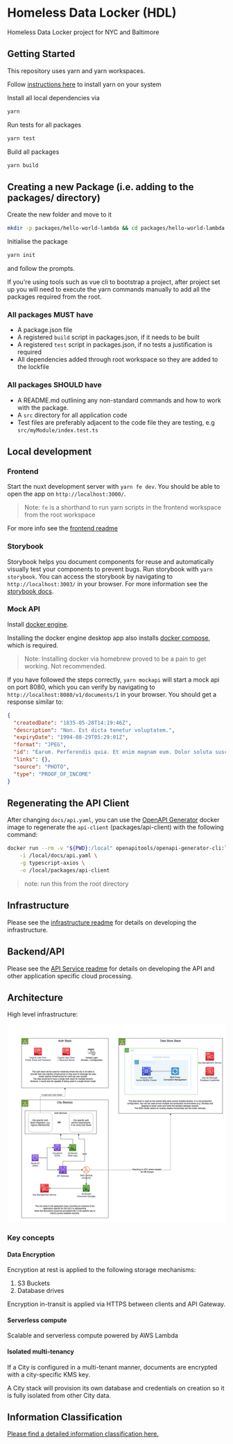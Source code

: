 # Homeless Data Locker (HDL)

Homeless Data Locker project for NYC and Baltimore

## Getting Started

This repository uses yarn and yarn workspaces.

Follow [instructions here](https://classic.yarnpkg.com/en/docs/install/) to install yarn on your system

Install all local dependencies via

```bash
yarn
```

Run tests for all packages

```bash
yarn test
```

Build all packages

```bash
yarn build
```

## Creating a new Package (i.e. adding to the packages/ directory)

Create the new folder and move to it

```bash
mkdir -p packages/hello-world-lambda && cd packages/hello-world-lambda
```

Initialise the package

```bash
yarn init
```

and follow the prompts.

If you're using tools such as vue cli to bootstrap a project, after project set up you will need to execute the yarn commands manually to add all the packages required from the root.

### All packages MUST have

- A package.json file
- A registered `build` script in packages.json, if it needs to be built
- A registered `test` script in packages.json, if no tests a justification is required
- All dependencies added through root workspace so they are added to the lockfile

### All packages SHOULD have

- A README.md outlining any non-standard commands and how to work with the package.
- A `src` directory for all application code
- Test files are preferably adjacent to the code file they are testing, e.g `src/myModule/index.test.ts`

## Local development

### Frontend

Start the nuxt development server with `yarn fe dev`. You should be able to open the app on `http://localhost:3000/`.

> Note: `fe` is a shorthand to run yarn scripts in the frontend workspace from the root workspace

For more info see the [frontend readme](./packages/frontend/README.md)

### Storybook

Storybook helps you document components for reuse and automatically visually test your components to prevent bugs. Run storybook with `yarn storybook`. You can access the storybook by navigating to `http://localhost:3003/` in your browser. For more information see the [storybook docs](https://storybook.js.org/docs/vue/get-started/introduction).

### Mock API

Install [docker engine](https://docs.docker.com/docker-for-mac/install/).

Installing the docker engine desktop app also installs [docker compose](https://docs.docker.com/compose/install/#install-compose-on-macos), which is required.

> Note: Installing docker via homebrew proved to be a pain to get working. Not recommended.

If you have followed the steps correctly, `yarn mockapi` will start a mock api on port 8080, which you can verify by navigating to `http://localhost:8080/v1/documents/1` in your browser. You should get a response similar to:

```json
{
  "createdDate": "1835-05-28T14:19:46Z",
  "description": "Non. Est dicta tenetur voluptatem.",
  "expiryDate": "1994-08-29T05:29:01Z",
  "format": "JPEG",
  "id": "Earum. Perferendis quia. Et enim magnam eum. Dolor soluta suscipit.",
  "links": {},
  "source": "PHOTO",
  "type": "PROOF_OF_INCOME"
}
```

## Regenerating the API Client

After changing `docs/api.yaml`, you can use the [OpenAPI Generator](https://github.com/OpenAPITools/openapi-generator#table-of-contents) docker image to regenerate the `api-client` (packages/api-client) with the following command:

```bash
docker run --rm -v "${PWD}:/local" openapitools/openapi-generator-cli:latest-release generate \
    -i /local/docs/api.yaml \
    -g typescript-axios \
    -o /local/packages/api-client
```

> note: run this from the root directory

## Infrastructure

Please see the [infrastructure readme](packages/infra/README.md) for details on developing the infrastructure.

## Backend/API

Please see the [API Service readme](packages/api-service/README.md) for details on developing the API and other application specific cloud processing.

## Architecture

High level infrastructure:

![AWS Architecture](docs/aws_architecture.png)

### Key concepts

#### Data Encryption

Encryption at rest is applied to the following storage mechanisms:

1. S3 Buckets
2. Database drives

Encryption in-transit is applied via HTTPS between clients and API Gateway.

#### Serverless compute

Scalable and serverless compute powered by AWS Lambda

#### Isolated multi-tenancy

If a City is configured in a multi-tenant manner, documents are encrypted with a city-specific KMS key.

A City stack will provision its own database and credentials on creation so it is fully isolated from other City data.

## Information Classification

[Please find a detailed information classification here.](docs/information_classification.md)
